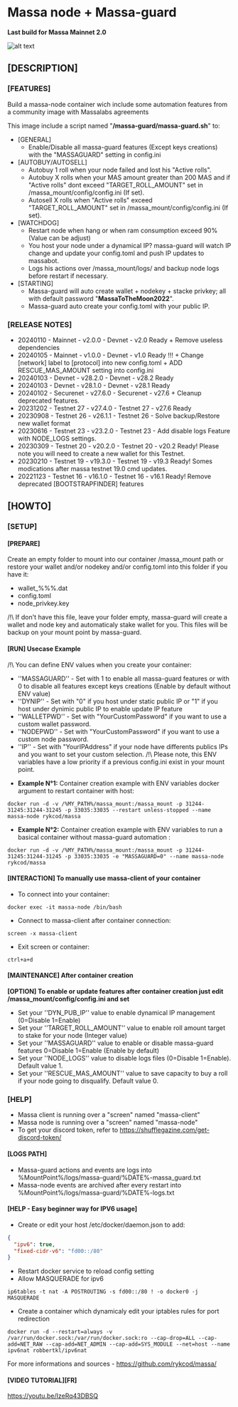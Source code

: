 # Massa node + Massa-guard #
**Last build for Massa Mainnet 2.0**

![alt text](https://d33wubrfki0l68.cloudfront.net/7df7d7a57a8dda3cc07aab16121b3e3990cf0893/16ccd/portfolio/massa.png)

## [DESCRIPTION] ##
### [FEATURES] ###
Build a massa-node container wich include some automation features from a community image with Massalabs agreements

This image include a script named "**/massa-guard/massa-guard.sh**" to:
- [GENERAL]
  - Enable/Disable all massa-guard features (Except keys creations) with the "MASSAGUARD" setting in config.ini
- [AUTOBUY/AUTOSELL]
  - Autobuy 1 roll when your node failed and lost his "Active rolls".
  - Autobuy X rolls when your MAS amount greater than 200 MAS and if "Active rolls" dont exceed "TARGET_ROLL_AMOUNT" set in /massa_mount/config/config.ini (If set).
  - Autosell X rolls when "Active rolls" exceed "TARGET_ROLL_AMOUNT" set in /massa_mount/config/config.ini (If set).
- [WATCHDOG]
  - Restart node when hang or when ram consumption exceed 90% (Value can be adjust)
  - You host your node under a dynamical IP? massa-guard will watch IP change and update your config.toml and push IP updates to massabot.
  - Logs his actions over /massa_mount/logs/ and backup node logs before restart if necessary.
- [STARTING]
  - Massa-guard will auto create wallet + nodekey + stacke privkey; all with default password "**MassaToTheMoon2022**".
  - Massa-guard auto create your config.toml with your public IP.

### [RELEASE NOTES] ###
- 20240110 - Mainnet    - v2.0.0 - Devnet      - v2.0 Ready + Remove useless dependencies
- 20240105 - Mainnet    - v1.0.0 - Devnet      - v1.0 Ready !!! + Change [network] label to [protocol] into new config.toml + ADD RESCUE_MAS_AMOUNT setting into config.ini
- 20240103 - Devnet     - v28.2.0 - Devnet     - v28.2 Ready
- 20240103 - Devnet     - v28.1.0 - Devnet     - v28.1 Ready
- 20240102 - Securenet  - v27.6.0 - Securenet  - v27.6 + Cleanup deprecated features.
- 20231202 - Testnet 27 - v27.4.0 - Testnet 27 - v27.6 Ready
- 20230908 - Testnet 26 - v26.1.1 - Testnet 26 - Solve backup/Restore new wallet format
- 20230616 - Testnet 23 - v23.2.0 - Testnet 23 - Add disable logs Feature with NODE_LOGS settings.
- 20230309 - Testnet 20 - v20.2.0 - Testnet 20 - v20.2 Ready! Please note you will need to create a new wallet for this Testnet.
- 20230210 - Testnet 19 - v19.3.0 - Testnet 19 - v19.3 Ready! Somes modications after massa testnet 19.0 cmd updates.
- 20221123 - Testnet 16 - v16.1.0 - Testnet 16 - v16.1 Ready! Remove deprecated [BOOTSTRAPFINDER] features

## [HOWTO] ##
### [SETUP] ###
#### [PREPARE] ####
Create an empty folder to mount into our container /massa_mount path or restore your wallet and/or nodekey and/or config.toml into this folder if you have it:
- wallet_%%%.dat
- config.toml
- node_privkey.key

/!\ If don't have this file, leave your folder empty, massa-guard will create a wallet and node key and automaticaly stake wallet for you. This files will be backup on your mount point by massa-guard.

#### [RUN] Usecase Example ####
/!\ You can define ENV values when you create your container:
 - ''MASSAGUARD'' - Set with 1 to enable all massa-guard features or with 0 to disable all features except keys creations (Enable by default without ENV value)
 - ''DYNIP'' - Set with "0" if you host under static public IP or "1" if you host under dynimic public IP to enable update IP feature
 - ''WALLETPWD'' - Set with "YourCustomPassword" if you want to use a custom wallet password.
 - ''NODEPWD'' - Set with "YourCustomPassword" if you want to use a custom node password.
 - ''IP'' - Set with "YourIPAddress" if your node have differents publics IPs and you want to set your custom selection.
/!\ Please note, this ENV variables have a low priority if a previous config.ini exist in your mount point.

  * __Example N°1:__ Container creation example with ENV variables docker argument to restart container with host:
```console
docker run -d -v /%MY_PATH%/massa_mount:/massa_mount -p 31244-31245:31244-31245 -p 33035:33035 --restart unless-stopped --name massa-node rykcod/massa
```
  * __Example N°2:__ Container creation example with ENV variables to run a basical container without massa-guard automation :
```console
docker run -d -v /%MY_PATH%/massa_mount:/massa_mount -p 31244-31245:31244-31245 -p 33035:33035 -e "MASSAGUARD=0" --name massa-node rykcod/massa
```

#### [INTERACTION] To manually use massa-client of your container ####
  * To connect into your container:
```console
docker exec -it massa-node /bin/bash
```
  * Connect to massa-client after container connection:
```console
screen -x massa-client
```
  * Exit screen or container:
```console
ctrl+a+d
```
#### [MAINTENANCE] After container creation ####
__[OPTION] To enable or update features after container creation just edit /massa_mount/config/config.ini and set__
  * Set your ''DYN_PUB_IP'' value to enable dynamical IP management (0=Disable 1=Enable)
  * Set your ''TARGET_ROLL_AMOUNT'' value to enable roll amount target to stake for your node (Integer value)
  * Set your ''MASSAGUARD'' value to enable or disable massa-guard features 0=Disable 1=Enable (Enable by default)
  * Set your ''NODE_LOGS'' value to disable logs files (0=Disable 1=Enable). Default value 1.
  * Set your ''RESCUE_MAS_AMOUNT'' value to save capacity to buy a roll if your node going to disqualify. Default value 0.

### [HELP] ###
- Massa client is running over a "screen" named "massa-client"
- Massa node is running over a "screen" named "massa-node"
- To get your discord token, refer to https://shufflegazine.com/get-discord-token/

#### [LOGS PATH] ####
- Massa-guard actions and events are logs into %MountPoint%/logs/massa-guard/%DATE%-massa_guard.txt
- Massa-node events are archived after every restart into %MountPoint%/logs/massa-guard/%DATE%-logs.txt

#### [HELP - Easy beginner way for IPV6 usage] ####
- Create or edit your host /etc/docker/daemon.json to add:
```json
{
  "ipv6": true,
  "fixed-cidr-v6": "fd00::/80"
}
```
- Restart docker service to reload config setting
- Allow MASQUERADE for ipv6
```console
ip6tables -t nat -A POSTROUTING -s fd00::/80 ! -o docker0 -j MASQUERADE
```
- Create a container which dynamicaly edit your iptables rules for port redirection
```console
docker run -d --restart=always -v /var/run/docker.sock:/var/run/docker.sock:ro --cap-drop=ALL --cap-add=NET_RAW --cap-add=NET_ADMIN --cap-add=SYS_MODULE --net=host --name ipv6nat robbertkl/ipv6nat
```

For more informations and sources - https://github.com/rykcod/massa/

#### [VIDEO TUTORIAL][FR] ####
https://youtu.be/IzeRq43DBSQ
